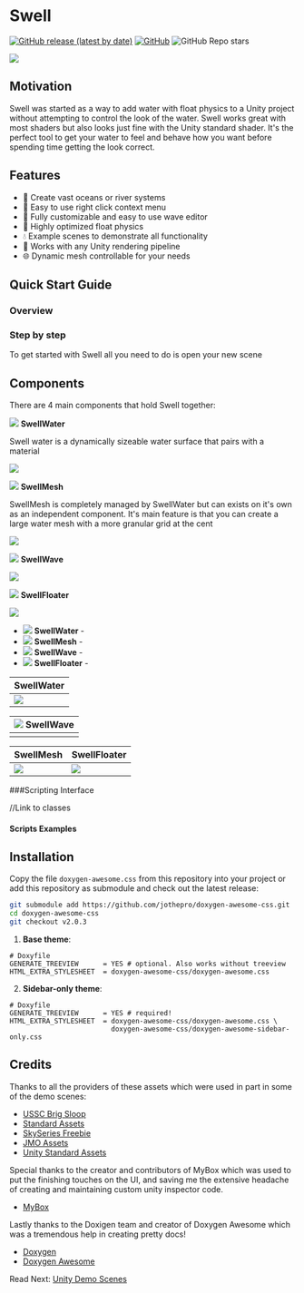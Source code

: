 #  Swell

[![GitHub release (latest by date)](https://img.shields.io/github/v/release/jothepro/doxygen-awesome-css)](https://github.com/TinyPHX/Swell/releases/latest)
[![GitHub](https://img.shields.io/github/license/jothepro/doxygen-awesome-css)](https://github.com/jothepro/doxygen-awesome-css/blob/main/LICENSE)
![GitHub Repo stars](https://img.shields.io/github/stars/jothepro/doxygen-awesome-css)

![](docs/images/banner.png)

## Motivation

Swell was started as a way to add water with float physics to a Unity project without attempting to control the look of the water. Swell works great with most shaders but also looks just fine with the Unity standard shader. It's the perfect tool to get your water to feel and behave how you want before spending time getting the look correct. 

## Features

- 🌅 Create vast oceans or river systems
- 🧜 Easy to use right click context menu
- 🌊 Fully customizable and easy to use wave editor 
- 🌈 Highly optimized float physics
- 💧 Example scenes to demonstrate all functionality  
- 🧴 Works with any Unity rendering pipeline
- 🌐 Dynamic mesh controllable for your needs

## Quick Start Guide

### Overview


### Step by step

To get started with Swell all you need to do is open your new scene


## Components

There are 4 main components that hold Swell together:

![](docs/images/swell_water_icon_22.png) **SwellWater** 

Swell water is a dynamically sizeable water surface that pairs with a material  

![](docs/images/component_swell_water.png)

![](docs/images/swell_mesh_icon_22.png) **SwellMesh**

SwellMesh is completely managed by SwellWater but can exists on it's own as an independent 
component. It's main feature is that you can create a large water mesh with a more granular 
grid at the cent 

![](docs/images/component_swell_mesh.png)

![](docs/images/swell_wave_icon_22.png) **SwellWave**

![](docs/images/component_swell_wave.png)

![](docs/images/swell_floater_icon_22.png) **SwellFloater**

![](docs/images/component_swell_floater.png)


- ![](docs/images/swell_water_icon_22.png) **SwellWater** - 
- ![](docs/images/swell_mesh_icon_22.png) **SwellMesh** -
- ![](docs/images/swell_wave_icon_22.png) **SwellWave** -
- ![](docs/images/swell_floater_icon_22.png) **SwellFloater** -

|  SwellWater |
|-----------------------------------------------------|
| ![](docs/images/component_swell_water.png)          |

| ![](docs/images/swell_wave_icon_22.png) SwellWave |
|---------------------------------------------------|
| [](docs/images/component_swell_wave.png)          |

|SwellMesh                                 | SwellFloater                                 |
|------------------------------------------|----------------------------------------------|
|![](docs/images/component_swell_mesh.png) | ![](docs/images/component_swell_floater.png) |

###Scripting Interface

//Link to classes

#### Scripts Examples


## Installation

Copy the file `doxygen-awesome.css` from this repository into your project or add this repository as submodule and check out the latest release:

```bash
git submodule add https://github.com/jothepro/doxygen-awesome-css.git
cd doxygen-awesome-css
git checkout v2.0.3
```

1. **Base theme**:
```
# Doxyfile
GENERATE_TREEVIEW      = YES # optional. Also works without treeview
HTML_EXTRA_STYLESHEET  = doxygen-awesome-css/doxygen-awesome.css
```

2. **Sidebar-only theme**:
```
# Doxyfile
GENERATE_TREEVIEW      = YES # required!
HTML_EXTRA_STYLESHEET  = doxygen-awesome-css/doxygen-awesome.css \
                         doxygen-awesome-css/doxygen-awesome-sidebar-only.css
```

## Credits

Thanks to all the providers of these assets which were used in part in some of the demo scenes:

- [USSC Brig Sloop](https://assetstore.unity.com/packages/3d/vehicles/sea/brig-sloop-sailing-ship-77862)
- [Standard Assets](https://assetstore.unity.com/packages/essentials/asset-packs/standard-assets-for-unity-2018-4-32351)
- [SkySeries Freebie](https://assetstore.unity.com/packages/2d/textures-materials/sky/skybox-series-free-103633)
- [JMO Assets](https://assetstore.unity.com/packages/vfx/shaders/toony-colors-pro-2-8105#content)
- [Unity Standard Assets](https://docs.unity3d.com/530/Documentation/Manual/HOWTO-Water.html)

Special thanks to the creator and contributors of MyBox which was used to put the finishing touches on the UI, and saving me the  extensive headache of creating and maintaining custom unity inspector code. 

- [MyBox](https://github.com/Deadcows/MyBox)

Lastly thanks to the Doxigen team and creator of Doxygen Awesome which was a tremendous help in creating pretty docs!
- [Doxygen](https://www.doxygen.nl/index.html)
- [Doxygen Awesome](https://jothepro.github.io/doxygen-awesome-css/)

<span class="next_section_button">

Read Next: [Unity Demo Scenes](docs/demos.md)
</span>



